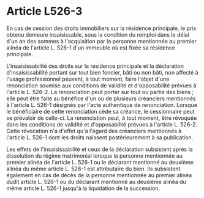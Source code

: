 # Article L526-3

En cas de cession des droits immobiliers sur la résidence principale, le prix obtenu demeure insaisissable, sous la condition du remploi dans le délai d'un an des sommes à l'acquisition par la personne mentionnée au premier alinéa de l'article L. 526-1 d'un immeuble où est fixée sa résidence principale.

L'insaisissabilité des droits sur la résidence principale et la déclaration d'insaisissabilité portant sur tout bien foncier, bâti ou non bâti, non affecté à l'usage professionnel peuvent, à tout moment, faire l'objet d'une renonciation soumise aux conditions de validité et d'opposabilité prévues à l'article L. 526-2. La renonciation peut porter sur tout ou partie des biens ; elle peut être faite au bénéfice d'un ou de plusieurs créanciers mentionnés à l'article L. 526-1 désignés par l'acte authentique de renonciation. Lorsque le bénéficiaire de cette renonciation cède sa créance, le cessionnaire peut se prévaloir de celle-ci. La renonciation peut, à tout moment, être révoquée dans les conditions de validité et d'opposabilité prévues à l'article L. 526-2. Cette révocation n'a d'effet qu'à l'égard des créanciers mentionnés à l'article L. 526-1 dont les droits naissent postérieurement à sa publication.

Les effets de l'insaisissabilité et ceux de la déclaration subsistent après la dissolution du régime matrimonial lorsque la personne mentionnée au premier alinéa de l'article L. 526-1 ou le déclarant mentionné au deuxième alinéa du même article L. 526-1 est attributaire du bien. Ils subsistent également en cas de décès de la personne mentionnée au premier alinéa dudit article L. 526-1 ou du déclarant mentionné au deuxième alinéa du même article L. 526-1 jusqu'à la liquidation de la succession.
